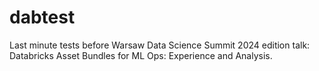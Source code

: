 # dabtest

Last minute tests before Warsaw Data Science Summit 2024 edition talk: Databricks Asset Bundles for ML Ops: Experience and Analysis.
